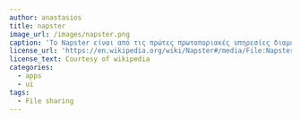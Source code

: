```yaml
---
author: anastasios
title: napster
image_url: /images/napster.png
caption: 'Το Napster είναι από τις πρώτες πρωτοποριακές υπηρεσίες διαμοιρασμού αρχείων peer-to-peer (P2P), η οποία εξειδικεύτηκε σε αρχεία μουσικής MP3. Με ένα φιλικό προς το χρήστη περιβάλλον χρήσης και εύκολο τρόπο διαμοιρασμού αρχείων προσέλκυσε εκατομμύρια χρήστες. Έθεσε τις βάσεις διαμοιρασμού αρχείων για εφαρμογές που χρησιμοποιούν ακόμη και σήμερα αυτή την τεχνολογία.'
license_url: 'https://en.wikipedia.org/wiki/Napster#/media/File:Napster_running_on_an_original_iBook_(2001-03-11).png'
license_text: Courtesy of wikipedia
categories:
  - apps
  - ui
tags:
  - File sharing
---
```

